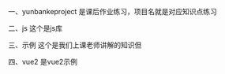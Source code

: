 一、yunbankeproject
  是课后作业练习，项目名就是对应知识点练习

二、js
  这个是js库

三、示例
  这个是我们上课老师讲解的知识但
  
四、vue2
  是vue2示例
